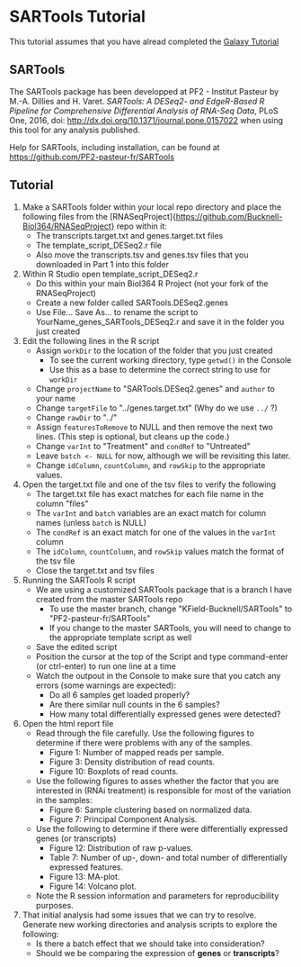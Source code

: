 # SARTools Tutorial

This tutorial assumes that you have alread completed the [Galaxy Tutorial](1-Galaxy.md)

## SARTools

The SARTools package has been developped at PF2 - Institut Pasteur by M.-A. Dillies and H. Varet. *SARTools: A DESeq2- and EdgeR-Based R Pipeline for Comprehensive Differential Analysis of RNA-Seq Data*, PLoS One, 2016, doi: http://dx.doi.org/10.1371/journal.pone.0157022 when using this tool for any analysis published.

Help for SARTools, including installation, can be found at https://github.com/PF2-pasteur-fr/SARTools

## Tutorial

1. Make a SARTools folder within your local repo directory and place the following files from the [RNASeqProject]{https://github.com/Bucknell-Biol364/RNASeqProject} repo within it:
   - The transcripts.target.txt and genes.target.txt files
   - The template_script_DESeq2.r file
   - Also move the transcripts.tsv and genes.tsv files that you downloaded in Part 1 into this folder
2. Within R Studio open template_script_DESeq2.r
   - Do this within your main Biol364 R Project (not your fork of the RNASeqProject)
   - Create a new folder called SARTools.DESeq2.genes
   - Use File... Save As... to rename the script to YourName_genes_SARTools_DESeq2.r and save it in the folder you just created
3. Edit the following lines in the R script
   - Assign `workDir` to the location of the folder that you just created
     - To see the current working directory, type `getwd()` in the Console
     - Use this as a base to determine the correct string to use for `workDir`
   - Change `projectName` to "SARTools.DESeq2.genes" and `author` to your name
   - Change `targetFile` to "../genes.target.txt" (Why do we use `../` ?)
   - Change `rawDir` to "../"
   - Assign `featuresToRemove` to NULL and then remove the next two lines. (This step is optional, but cleans up the code.)
   - Change `varInt` to "Treatment" and `condRef` to "Untreated"
   - Leave `batch <- NULL` for now, although we will be revisiting this later.
   - Change `idColumn`, `countColumn`, and `rowSkip` to the appropriate values.
4. Open the target.txt file and one of the tsv files to verify the following
   - The target.txt file has exact matches for each file name in the column "files"
   - The `varInt` and `batch` variables are an exact match for column names (unless `batch` is NULL)
   - The `condRef` is an exact match for one of the values in the `varInt` column
   - The `idColumn`, `countColumn`, and `rowSkip` values match the format of the tsv file
   - Close the target.txt and tsv files
5. Running the SARTools R script
    - We are using a customized SARTools package that is a branch I have created from the master SARTools repo
       - To use the master branch, change "KField-Bucknell/SARTools" to "PF2-pasteur-fr/SARTools"
       - If you change to the master SARTools, you will need to change to the appropriate template script as well
   - Save the edited script
   - Position the cursor at the top of the Script and type command-enter (or ctrl-enter) to run one line at a time
   - Watch the outpout in the Console to make sure that you catch any errors (some warnings are expected):
     - Do all 6 samples get loaded properly?
     - Are there similar null counts in the 6 samples?
     - How many total differentially expressed genes were detected?
6. Open the html report file
   - Read through the file carefully. Use the following figures to determine if there were problems with any of the samples.
     - Figure 1: Number of mapped reads per sample.
     - Figure 3: Density distribution of read counts.
     - Figure 10: Boxplots of read counts.
   - Use the following figures to asses whether the factor that you are interested in (RNAi treatment) is responsible for most of the variation in the samples:
     - Figure 6: Sample clustering based on normalized data.
     - Figure 7: Principal Component Analysis.
   - Use the following to determine if there were differentially expressed genes (or transcripts)
     - Figure 12: Distribution of raw p-values.
     - Table 7: Number of up-, down- and total number of differentially expressed features.
     - Figure 13: MA-plot.
     - Figure 14: Volcano plot.
   - Note the R session information and parameters for reproducibility purposes.
7. That initial analysis had some issues that we can try to resolve. Generate new working directories and analysis scripts to explore the following:
   - Is there a batch effect that we should take into consideration?
   - Should we be comparing the expression of **genes** or **transcripts**?
